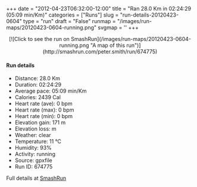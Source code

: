 +++
date = "2012-04-23T06:32:00-12:00"
title = "Ran 28.0 Km in 02:24:29 (05:09 min/Km)"
categories = ["Runs"]
slug = "run-details-20120423-0604"
type = "run"
draft = "False"
runmap = "/images/run-maps/20120423-0604-running.png"
svgmap = '<polyline points="17 61, 18 59, 18 58, 14 58, 11 59, 7 57, 7 57, 6 57, 4 53, 4 51, 4 50, 4 49, 1 47, 1 47, 0 43, 0 41, 1 40, 3 39, 3 39, 3 42, 5 43, 6 45, 10 46, 11 47, 12 46, 13 43, 15 44, 16 44, 20 45, 29 47, 30 48, 33 49, 43 50, 44 50, 48 53, 50 54, 54 54, 58 52, 62 53, 63 53, 65 51, 64 49, 64 48, 68 48, 70 47, 73 48, 74 49, 76 50, 78 50, 80 49, 85 51, 88 52, 92 51, 94 52, 98 51, 100 51, 98 51, 95 52, 92 51, 88 52, 85 51, 79 49, 78 50, 75 50, 74 49, 73 48, 70 47, 68 48, 64 48, 64 49, 65 51, 63 52, 62 53, 58 52, 56 53, 53 54, 50 54, 47 53, 44 50, 43 50, 35 49, 30 48, 27 47, 21 45">'
+++



<!--more-->

<center>
[![Click to see the run on SmashRun](/images/run-maps/20120423-0604-running.png "A map of this run")](http://smashrun.com/peter.smith/run/674775)
</center>

#### Run details

* Distance: 28.0 Km
* Duration: 02:24:29
* Average pace: 05:09 min/Km
* Calories: 2439 Cal
* Heart rate (ave): 0 bpm
* Heart rate (max): 0 bpm
* Heart rate (min): 0 bpm
* Elevation gain: 171 m
* Elevation loss:  m
* Weather: clear
* Temperature: 11 &deg;C
* Humidity: 93%
* Activity: running
* Source: gpxfile
* Run ID: 674775

Full details at [SmashRun](http://smashrun.com/peter.smith/run/674775)